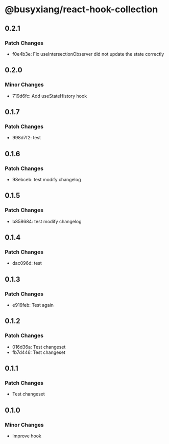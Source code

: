 # @busyxiang/react-hook-collection

## 0.2.1

### Patch Changes

- f0e4b3e: Fix useIntersectionObserver did not update the state correctly

## 0.2.0

### Minor Changes

- 719d6fc: Add useStateHistory hook

## 0.1.7

### Patch Changes

- 998d7f2: test

## 0.1.6

### Patch Changes

- 98ebceb: test modify changelog

## 0.1.5

### Patch Changes

- b858684: test modify changelog

## 0.1.4

### Patch Changes

- dac096d: test

## 0.1.3

### Patch Changes

- e916feb: Test again

## 0.1.2

### Patch Changes

- 016d36a: Test changeset
- fb7d446: Test changeset

## 0.1.1

### Patch Changes

- Test changeset

## 0.1.0

### Minor Changes

- Improve hook
